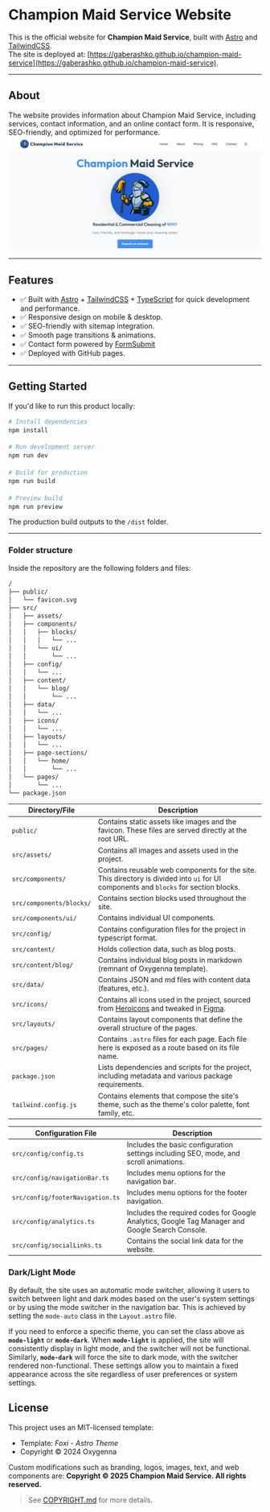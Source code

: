# Champion Maid Service Website

This is the official website for **Champion Maid Service**, built with [Astro](https://astro.build/) and [TailwindCSS](https://tailwindcss.com/).  
The site is deployed at: [https://gaberashko.github.io/champion-maid-service](https://gaberashko.github.io/champion-maid-service).

---

## About

The website provides information about Champion Maid Service, including services, contact information, and an online contact form.
It is responsive, SEO-friendly, and optimized for performance.
![Website-Home-Page](src/assets/champion-maid-service-home.png)

---

## Features

-   ✅ Built with [Astro](https://astro.build/) + [TailwindCSS](https://tailwindcss.com/) + [TypeScript](https://www.typescriptlang.org/) for quick development and performance.
-   ✅ Responsive design on mobile & desktop.
-   ✅ SEO-friendly with sitemap integration.
-   ✅ Smooth page transitions & animations.
-   ✅ Contact form powered by [FormSubmit](https://formsubmit.co/)
-   ✅ Deployed with GitHub pages.

---

## Getting Started

If you'd like to run this product locally:

```bash
# Install dependencies
npm install

# Run development server
npm run dev

# Build for production
npm run build

# Preview build
npm run preview
```

The production build outputs to the `/dist` folder.

---

### Folder structure

Inside the repository are the following folders and files:

```plaintext
/
├── public/
│   └── favicon.svg
├── src/
│   ├── assets/
│   ├── components/
│   │   ├── blocks/
│   │   │   └── ...
│   │   └── ui/
│   │       └── ...
│   ├── config/
│   │   └── ...
│   ├── content/
│   │   └── blog/
│   │       └── ...
│   ├── data/
│   │   └── ...
│   ├── icons/
│   │   └── ...
│   ├── layouts/
│   │   └── ...
│   ├── page-sections/
│   │   └── home/
│   │       └── ...
│   └── pages/
│       └── ...
└── package.json
```

| Directory/File           | Description                                                                                                                             |
| ------------------------ | --------------------------------------------------------------------------------------------------------------------------------------- |
| `public/`                | Contains static assets like images and the favicon. These files are served directly at the root URL.                                    |
| `src/assets/`            | Contains all images and assets used in the project.                                                                                     |
| `src/components/`        | Contains reusable web components for the site. This directory is divided into `ui` for UI components and `blocks` for section blocks.   |
| `src/components/blocks/` | Contains section blocks used throughout the site.                                                                                       |
| `src/components/ui/`     | Contains individual UI components.                                                                                                      |
| `src/config/`            | Contains configuration files for the project in typescript format.                                                                      |
| `src/content/`           | Holds collection data, such as blog posts.                                                                                              |
| `src/content/blog/`      | Contains individual blog posts in markdown (remnant of Oxygenna template).                                                              |
| `src/data/`              | Contains JSON and md files with content data (features, etc.).                                                                          |
| `src/icons/`             | Contains all icons used in the project, sourced from [Heroicons](https://heroicons.com/) and tweaked in [Figma](https://www.figma.com). |
| `src/layouts/`           | Contains layout components that define the overall structure of the pages.                                                              |
| `src/pages/`             | Contains `.astro` files for each page. Each file here is exposed as a route based on its file name.                                     |
| `package.json`           | Lists dependencies and scripts for the project, including metadata and various package requirements.                                    |
| `tailwind.config.js`     | Contains elements that compose the site's theme, such as the theme's color palette, font family, etc.                                   |

| Configuration File               | Description                                                                                     |
| -------------------------------- | ----------------------------------------------------------------------------------------------- |
| `src/config/config.ts`           | Includes the basic configuration settings including SEO, mode, and scroll animations.           |
| `src/config/navigationBar.ts`    | Includes menu options for the navigation bar.                                                   |
| `src/config/footerNavigation.ts` | Includes menu options for the footer navigation.                                                |
| `src/config/analytics.ts`        | Includes the required codes for Google Analytics, Google Tag Manager and Google Search Console. |
| `src/config/socialLinks.ts`      | Contains the social link data for the website.                                                  |

### Dark/Light Mode

By default, the site uses an automatic mode switcher, allowing it users to switch between light and dark modes based on the user's system settings or by using the mode switcher in the navigation bar. This is achieved by setting the `mode-auto` class in the `Layout.astro` file.

If you need to enforce a specific theme, you can set the class above as **`mode-light`** or **`mode-dark`**. When **`mode-light`** is applied, the site will consistently display in light mode, and the switcher will not be functional. Similarly, **`mode-dark`** will force the site to dark mode, with the switcher rendered non-functional. These settings allow you to maintain a fixed appearance across the site regardless of user preferences or system settings.

## License

This project uses an MIT-licensed template:

-   Template: _Foxi - Astro Theme_
-   Copyright © 2024 Oxygenna

Custom modifications such as branding, logos, images, text, and web components are:
**Copyright © 2025 Champion Maid Service. All rights reserved.**

> See [COPYRIGHT.md](/COPYRIGHT.md) for more details.
